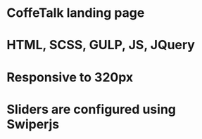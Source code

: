 # CoffeTalk landing page
 
# HTML, SCSS, GULP, JS, JQuery
# Responsive to 320px
# Sliders are configured using Swiperjs
